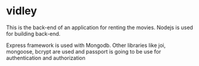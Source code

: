 # vidley
 This is the back-end of an application for renting the movies. Nodejs is used for building back-end.
 
Express framework is used with Mongodb. Other libraries like joi, mongoose, bcrypt are used and passport is going to be use for authentication and authorization
